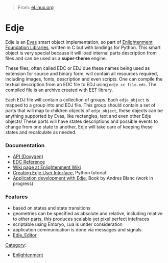 > From: [eLinux.org](http://eLinux.org/Edje "http://eLinux.org/Edje")


# Edje



Edje is an [Evas](http://eLinux.org/Evas "Evas") smart object implementation, so part of
[Enlightenment Foundation Libraries](http://eLinux.org/EFL "EFL"), written in C but with
bindings for Python. This smart object is very special because it will
load internal parts description from files and can be used as a
**super-theme** engine.

These files, often called EDC or EDJ due these names being used as
extension for source and binary form, will contain all resources
required, including images, fonts, description and even scripts. One can
compile the textual description from an EDC file to EDJ using
`edje_cc file.edc`. The compiled file is an archive created with EET
library.

Each EDJ file will contain a collection of groups. Each `edje_object` is
mapped to a group into and EDJ file. This group should contain a set of
parts that will map to children objects of `edje_object`, these objects
can be anything supported by Evas, like rectangles, text and even other
Edje objects! These parts will have states descriptions and possible
events to change from one state to another, Edje will take care of
keeping these states and recalculate as needed.

### Documentation

-   [API (Doxygen)](http://docs.enlightenment.org/api/edje/html/)
-   [EDC
    Reference](http://docs.enlightenment.org/api/edje/html/edcref.html)
-   [Wiki page at Enlightenment
    Wiki](http://wiki.enlightenment.org/index.php/Edje)
-   [Creating Edje User
    Interface](http://wiki.enlightenment.org/index.php/Creating_Edje_User_Interfaces),
    Python tutorial
-   [Application development with
    Edje](http://svn.enlightenment.org/svn/e/trunk/DOCS/devwithedje/pre-rendered/devwithedje.html),
    Book by Andres Blanc (work in progress)

### Features

-   based on states and state transitions
-   geometries can be specified as absolute and relative, including
    relative to other parts, this produces scalable yet pixel perfect
    intefraces
-   scriptable using Embryo, Lua is under consideration
-   application communication is done via messages and signals.
-   [Edje\_Editor](http://wiki.enlightenment.org/index.php/Edje_Editor)


[Category](http://eLinux.org/Special:Categories "Special:Categories"):

-   [Enlightenment](http://eLinux.org/index.php?title=Category:Enlightenment&action=edit&redlink=1 "Category:Enlightenment (page does not exist)")

